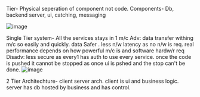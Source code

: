 Tier- Physical seperation of component not code.
Components- Db, backend server, ui, catching, messaging

![image](https://user-images.githubusercontent.com/46372483/132997988-c25ec42d-6564-4594-b6b1-c112ac8b14ea.png)

Single Tier system- All the services stays in 1 m/c
Adv:
data transfer withing m/c so easily and quickly. data Safer . less n/w latency as no n/w is req.
real performance depends on how powerful m/c is and software hardw/r req
Disadv:
less secure as every1 has auth to use every service.
once the code is pushed it cannot be stopped as once ui is pshed and the stop can't be done.
![image](https://user-images.githubusercontent.com/46372483/133000887-f26421d6-5606-4b25-8f7f-e79de65fe482.png)

2 Tier Architechture- client server arch. client is ui and business logic. server has db hosted by business and has control.



